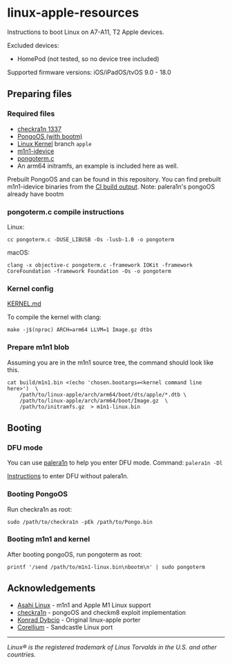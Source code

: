 # linux-apple-resources

Instructions to boot Linux on A7-A11, T2 Apple devices.

Excluded devices:
  - HomePod (not tested, so no device tree included)

Supported firmware versions: iOS/iPadOS/tvOS 9.0 - 18.0

## Preparing files

### Required files

- [checkra1n 1337](https://checkra.in/1337)
- [PongoOS (with bootm)](https://github.com/checkra1n/PongoOS/tree/iOS15)
- [Linux Kernel](https://github.com/asdfugil/linux-apple) branch `apple`
- [m1n1-idevice](https://github.com/asdfugil/m1n1-idevice)
- [pongoterm.c](https://github.com/palera1n/PongoOS/raw/iOS15/scripts/pongoterm.c)
- An arm64 initramfs, an example is included here as well.

Prebuilt PongoOS and can be found in this repository. You can find
prebuilt m1n1-idevice binaries from the [CI build output](https://nightly.link/asdfugil/m1n1-idevice/workflows/build/idevice/m1n1.zip).
Note: palera1n's pongoOS already have bootm

### pongoterm.c compile instructions

Linux:
```
cc pongoterm.c -DUSE_LIBUSB -Os -lusb-1.0 -o pongoterm
```

macOS:
```
clang -x objective-c pongoterm.c -framework IOKit -framework CoreFoundation -framework Foundation -Os -o pongoterm
```

### Kernel config

[KERNEL.md](./KERNEL.md)

To compile the kernel with clang:
```
make -j$(nproc) ARCH=arm64 LLVM=1 Image.gz dtbs
```


### Prepare m1n1 blob

Assuming you are in the m1n1 source tree, the command should look like this.

```
cat build/m1n1.bin <(echo 'chosen.bootargs=<kernel command line here>')  \
	/path/to/linux-apple/arch/arm64/boot/dts/apple/*.dtb \
	/path/to/linux-apple/arch/arm64/boot/Image.gz  \
	/path/to/initramfs.gz  > m1n1-linux.bin
```

## Booting

### DFU mode

You can use [palera1n](https://github.com/palera1n/palera1n/releases) to
help you enter DFU mode. Command: `palera1n -Dl`

[Instructions](https://theapplewiki.com/wiki/DFU_Mode) to enter DFU without
palera1n.

### Booting PongoOS

Run checkra1n as root:

```
sudo /path/to/checkra1n -pEk /path/to/Pongo.bin
```

### Booting m1n1 and kernel

After booting pongoOS, run pongoterm as root:

```
printf '/send /path/to/m1n1-linux.bin\nbootm\n' | sudo pongoterm
```

## Acknowledgements

- [Asahi Linux](https://asahilinux.org/) - m1n1 and Apple M1 Linux support
- [checkra1n](https://checkra.in) - pongoOS and checkm8 exploit implementation
- [Konrad Dybcio](https://konradybcio.pl) - Original linux-apple porter
- [Corellium](https://github.com/corellium) - Sandcastle Linux port

----

*Linux® is the registered trademark of Linus Torvalds in the U.S. and other countries.*
